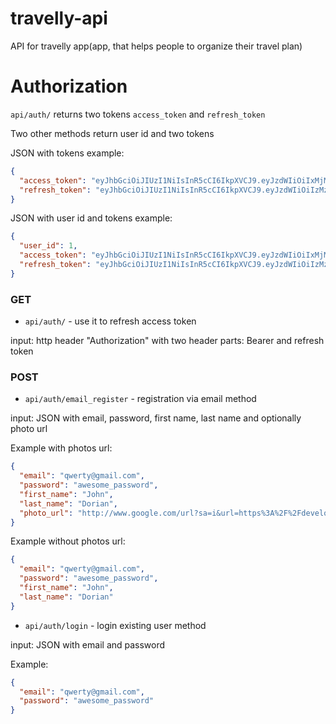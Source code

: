 # travelly-api
API for travelly app(app, that helps people to organize their travel plan)

# Authorization

`api/auth/` returns two tokens `access_token` and `refresh_token`

Two other methods return user id and two tokens

JSON with tokens example:
```json
{
  "access_token": "eyJhbGciOiJIUzI1NiIsInR5cCI6IkpXVCJ9.eyJzdWIiOiIxMjM0NTY3ODkwIiwibmFtZSI6IkpvaG4gRG9lIiwiaWF0IjoxNTE2MjM5MDIyfQ.SflKxwRJSMeKKF2QT4fwpMeJf36POk6yJV_adQssw5c",
  "refresh_token": "eyJhbGciOiJIUzI1NiIsInR5cCI6IkpXVCJ9.eyJzdWIiOiIzMzM0NTc3ODkwIiwibmFtZSI6IkdvZ2kiLCJpYXQiOjM1MTYyMzkwMjJ9.pZm2pmR7FoyI0hwfSF_OMuE7tD3MVqeN6-D2UuVSYnQ.eyJzdWIiOiIxMzM0NTY3ODkwIiwibmFtZSI6IkpvaG4gRG9yaWFuIiwiaWF0IjoxNTE2MjM5MDIyfQ.UCSQHuC44ByGLwA7F5gcYea2rruRlbH6_kXuVv7_6Rg"
}
```

JSON with user id and tokens example:
```json
{
  "user_id": 1,
  "access_token": "eyJhbGciOiJIUzI1NiIsInR5cCI6IkpXVCJ9.eyJzdWIiOiIxMjM0NTY3ODkwIiwibmFtZSI6IkpvaG4gRG9lIiwiaWF0IjoxNTE2MjM5MDIyfQ.SflKxwRJSMeKKF2QT4fwpMeJf36POk6yJV_adQssw5c",
  "refresh_token": "eyJhbGciOiJIUzI1NiIsInR5cCI6IkpXVCJ9.eyJzdWIiOiIzMzM0NTc3ODkwIiwibmFtZSI6IkdvZ2kiLCJpYXQiOjM1MTYyMzkwMjJ9.pZm2pmR7FoyI0hwfSF_OMuE7tD3MVqeN6-D2UuVSYnQ.eyJzdWIiOiIxMzM0NTY3ODkwIiwibmFtZSI6IkpvaG4gRG9yaWFuIiwiaWF0IjoxNTE2MjM5MDIyfQ.UCSQHuC44ByGLwA7F5gcYea2rruRlbH6_kXuVv7_6Rg"
}
```

### GET 
- `api/auth/` - use it to refresh access token 
  
input: http header "Authorization" with two header parts: Bearer and refresh token

### POST
- `api/auth/email_register` - registration via email method
  
input: JSON with email, password, first name, last name and optionally photo url

Example with photos url:
```json
{
  "email": "qwerty@gmail.com",
  "password": "awesome_password",
  "first_name": "John",
  "last_name": "Dorian",
  "photo_url": "http://www.google.com/url?sa=i&url=https%3A%2F%2Fdeveloper.mozilla.org%2Fen-US%2Fdocs%2FWeb%2FHTML%2FElement%2Fimg&psig=AOvVaw2Sx5WUbOxNOXkF4Px38IOk&ust=1616444812929000&source=images&cd=vfe&ved=0CAIQjRxqFwoTCKilgqmcwu8CFQAAAAAdAAAAABAI"
}
```

Example without photos url:
```json
{
  "email": "qwerty@gmail.com",
  "password": "awesome_password",
  "first_name": "John",
  "last_name": "Dorian"
}
```

- `api/auth/login` - login existing user method

input: JSON with email and password

Example:
```json
{
  "email": "qwerty@gmail.com",
  "password": "awesome_password"
}
```